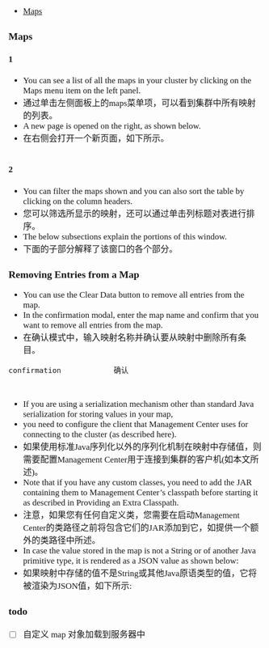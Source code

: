 <span  style="font-family: Simsun,serif; font-size: 17px; ">

- [Maps](https://docs.hazelcast.com/management-center/5.1/data-structures/map)

### Maps

#### 1

- You can see a list of all the maps in your cluster by clicking on the Maps menu item on the left panel.
- 通过单击左侧面板上的maps菜单项，可以看到集群中所有映射的列表。
- A new page is opened on the right, as shown below.
- 在右侧会打开一个新页面，如下所示。

~~~

~~~

#### 2

- You can filter the maps shown and you can also sort the table by clicking on the column headers.
- 您可以筛选所显示的映射，还可以通过单击列标题对表进行排序。
- The below subsections explain the portions of this window.
- 下面的子部分解释了该窗口的各个部分。

### Removing Entries from a Map

- You can use the Clear Data button to remove all entries from the map.
- In the confirmation modal, enter the map name and confirm that you want to remove all entries from the map.
- 在确认模式中，输入映射名称并确认要从映射中删除所有条目。

~~~
confirmation            确认

~~~

#

- If you are using a serialization mechanism other than standard Java serialization for storing values in your map,
- you need to configure the client that Management Center uses for connecting to the cluster (as described here).
- 如果使用标准Java序列化以外的序列化机制在映射中存储值，则需要配置Management Center用于连接到集群的客户机(如本文所述)。
- Note that if you have any custom classes, you need to add the JAR containing them to Management Center’s classpath
  before starting it as described in Providing an Extra Classpath.
- 注意，如果您有任何自定义类，您需要在启动Management Center的类路径之前将包含它们的JAR添加到它，如提供一个额外的类路径中所述。
- In case the value stored in the map is not a String or of another Java primitive type, it is rendered as a JSON value
  as shown below:
- 如果映射中存储的值不是String或其他Java原语类型的值，它将被渲染为JSON值，如下所示:

### todo

- [ ] 自定义 map 对象加载到服务器中

</span>